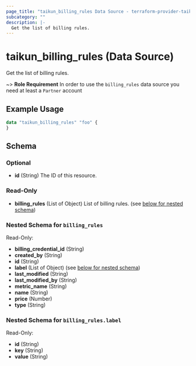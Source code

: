 ```yaml
---
page_title: "taikun_billing_rules Data Source - terraform-provider-taikun"
subcategory: ""
description: |-
  Get the list of billing rules.
---
```


# taikun_billing_rules (Data Source)

Get the list of billing rules.

~> **Role Requirement** In order to use the `billing_rules` data source you need at least a `Partner` account

## Example Usage

```terraform
data "taikun_billing_rules" "foo" {
}
```

<!-- schema generated by tfplugindocs -->
## Schema

### Optional

- **id** (String) The ID of this resource.

### Read-Only

- **billing_rules** (List of Object) List of billing rules. (see [below for nested schema](#nestedatt--billing_rules))

<a id="nestedatt--billing_rules"></a>
### Nested Schema for `billing_rules`

Read-Only:

- **billing_credential_id** (String)
- **created_by** (String)
- **id** (String)
- **label** (List of Object) (see [below for nested schema](#nestedobjatt--billing_rules--label))
- **last_modified** (String)
- **last_modified_by** (String)
- **metric_name** (String)
- **name** (String)
- **price** (Number)
- **type** (String)

<a id="nestedobjatt--billing_rules--label"></a>
### Nested Schema for `billing_rules.label`

Read-Only:

- **id** (String)
- **key** (String)
- **value** (String)



